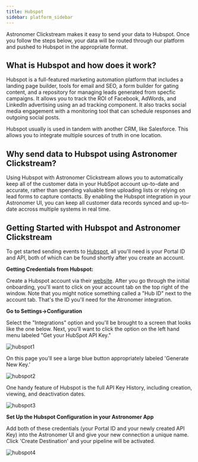 ```yaml
---
title: Hubspot
sidebar: platform_sidebar
---
```

Astronomer Clickstream makes it easy to send your data to Hubspot. Once you follow the steps below, your data will be routed through our platform and pushed to Hubspot in the appropriate format. 

## What is Hubspot and how does it work?

Hubspot is a full-featured marketing automation platform that includes a landing page builder, tools for email and SEO, a form builder for gating content, and a repository for managing leads generated from specfic campaigns. It allows you to track the ROI of Facebook, AdWords, and LinkedIn advertising using an ad tracking component. It also tracks social media engagement with a monitoring tool that can schedule responses and outgoing social posts. 

Hubspot usually is used in tandem with another CRM, like Salesforce. This allows you to integrate multiple sources of truth in one location.

## Why send data to Hubspot using Astronomer Clickstream?

Using Hubspot with Astronomer Clickstream allows you to automatically keep all of the customer data in your HubSpot account up-to-date and accurate, rather than spending valuable time uploading lists or relying on lead forms to capture contacts. By enabling the Hubspot integration in your Astronomer UI, you can keep all customer data records synced and up-to-date accross multiple systems in real time.

## Getting Started with Hubspot and Astronomer Clickstream

To get started sending events to [Hubspot](http://www.hubspot.com), all you'll need is your Portal ID and API, both of which can be found shortly after you create an account.

**Getting Credentials from Hubspot:**

Create a Hubspot account via their [website](http://www.hubspot.com). After you go through the initial onboarding, you'll want to click on your account tab on the top right of the window. Note that you might notice something called a "Hub ID" next to the account tab. That's the ID you'll need for the Atronomer integration.

**Go to Settings->Configuration**

Select the "Integrations" option and you'll be brought to a screen that looks like the one below. Next, you'll want to click the option on the left hand menu labeled "Get your HubSpot API Key."

![hubspot1](/1.0/assets/img/guides/streaming/clickstream/hubspot/hubspot1.png)

On this page you'll see a large blue button appropriately labeled 'Generate New Key.' 

![hubspot2](/1.0/assets/img/guides/streaming/clickstream/hubspot/hubspot2.png)

One handy feature of Hubspot is the full API Key History, including creation, viewing, and deactivation dates.

![hubspot3](/1.0/assets/img/guides/streaming/clickstream/hubspot/hubspot3.png)

**Set Up the Hubspot Configuration in your Astronomer App**

Add both of these credentials (your Portal ID and your newly created API Key) into the Astronomer UI and give your new connection a unique name. Click 'Create Destination' and your pipeline will be activated.

![hubspot4](/1.0/assets/img/guides/streaming/clickstream/hubspot/hubspot4.gif)